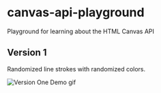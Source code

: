 # canvas-api-playground
Playground for learning about the HTML Canvas API

## Version 1
Randomized line strokes with randomized colors.

![Version One Demo gif](img/canvas_playing.gif)
